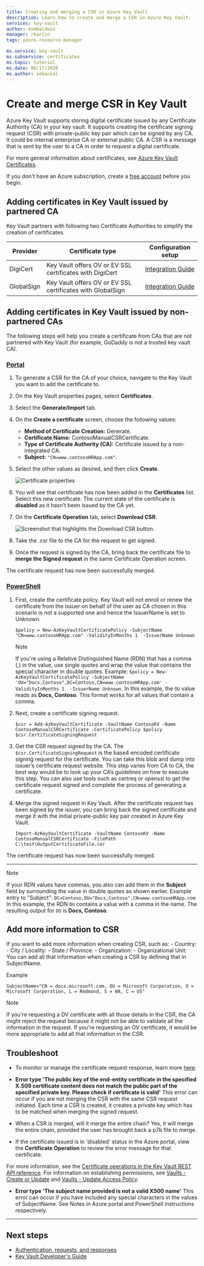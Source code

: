 ```yaml
---
title: Creating and merging a CSR in Azure Key Vault 
description: Learn how to create and merge a CSR in Azure Key Vault. 
services: key-vault
author: msmbaldwin
manager: rkarlin
tags: azure-resource-manager

ms.service: key-vault
ms.subservice: certificates
ms.topic: tutorial
ms.date: 06/17/2020
ms.author: sebansal
---
```


# Create and merge CSR in Key Vault

Azure Key Vault supports storing digital certificate issued by any Certificate Authority (CA) in your key vault. It supports creating the certificate signing request (CSR) with private-public key pair which can be signed by any CA. It could be internal enterprise CA or external public CA. A CSR is a message that is sent by the user to a CA in order to request a digital certificate.

For more general information about certificates, see [Azure Key Vault Certificates](./about-certificates.md).

If you don't have an Azure subscription, create a [free account](https://azure.microsoft.com/free/?WT.mc_id=A261C142F) before you begin.

## Adding certificates in Key Vault issued by partnered CA

Key Vault partners with following two Certificate Authorities to simplify the creation of certificates.

|Provider|Certificate type|Configuration setup  
|--------------|----------------------|------------------|  
|DigiCert|Key Vault offers OV or EV SSL certificates with DigiCert| [Integration Guide](./how-to-integrate-certificate-authority.md)
|GlobalSign|Key Vault offers OV or EV SSL certificates with GlobalSign| [Integration Guide](https://support.globalsign.com/digital-certificates/digital-certificate-installation/generating-and-importing-certificate-microsoft-azure-key-vault)

## Adding certificates in Key Vault issued by non-partnered CAs

The following steps will help you create a certificate from CAs that are not partnered with Key Vault (for example, GoDaddy is not a trusted key vault CA).

### [Portal](#tab/azure-portal)

1. To generate a CSR for the CA of your choice, navigate to the Key Vault you want to add the certificate to.
1. On the Key Vault properties pages, select **Certificates**.
1. Select the **Generate/Import** tab.
1. On the **Create a certificate** screen, choose the following values:
    - **Method of Certificate Creation:** Generate.
    - **Certificate Name:** ContosoManualCSRCertificate.
    - **Type of Certificate Authority (CA):** Certificate issued by a non-integrated CA.
    - **Subject:** `"CN=www.contosoHRApp.com"`.
1. Select the other values as desired, and then click **Create**.

    ![Certificate properties](../media/certificates/create-csr-merge-csr/create-certificate.png)  

1. You will see that certificate has now been added in the **Certificates** list. Select this new certificate. The current state of the certificate is **disabled** as it hasn’t been issued by the CA yet.
1. On the **Certificate Operation** tab, select **Download CSR**.

   ![Screenshot that highlights the Download CSR button.](../media/certificates/create-csr-merge-csr/download-csr.png)

1. Take the .csr file to the CA for the request to get signed.
1. Once the request is signed by the CA, bring back the certificate file to **merge the Signed request** in the same Certificate Operation screen.

The certificate request has now been successfully merged.

### [PowerShell](#tab/azure-powershell)

1. First, create the certificate policy. Key Vault will not enroll or renew the certificate from the issuer on behalf of the user as CA chosen in this scenario is not a supported one and hence the IssuerName is set to Unknown.

   ```azure-powershell
   $policy = New-AzKeyVaultCertificatePolicy -SubjectName "CN=www.contosoHRApp.com" -ValidityInMonths 1  -IssuerName Unknown
   ```

   > [!NOTE]
   > If you're using a Relative Distinguished Name (RDN) that has a comma (,) in the value, use single quotes and wrap the value that contains the special character in double quotes. Example: `$policy = New-AzKeyVaultCertificatePolicy -SubjectName 'OU="Docs,Contoso",DC=Contoso,CN=www.contosoHRApp.com' -ValidityInMonths 1  -IssuerName Unknown`. In this example, the `OU` value reads as **Docs, Contoso**. This format works for all values that contain a comma.

2. Next, create a certificate signing request.

   ```azure-powershell
   $csr = Add-AzKeyVaultCertificate -VaultName ContosoKV -Name ContosoManualCSRCertificate -CertificatePolicy $policy
   $csr.CertificateSigningRequest
   ```

3. Get the CSR request signed by the CA. The `$csr.CertificateSigningRequest` is the base4 encoded certificate signing request for the certificate. You can take this blob and dump into issuer’s certificate request website. This step varies from CA to CA, the best way would be to look up your CA’s guidelines on how to execute this step. You can also use tools such as certreq or openssl to get the certificate request signed and complete the process of generating a certificate.

4. Merge the signed request in Key Vault. After the certificate request has been signed by the issuer, you can bring back the signed certificate and merge it with the initial private-public key pair created in Azure Key Vault.

    ```azure-powershell-interactive
    Import-AzKeyVaultCertificate -VaultName ContosoKV -Name ContosoManualCSRCertificate -FilePath C:\test\OutputCertificateFile.cer
    ```

The certificate request has now been successfully merged.

---

> [!NOTE]
> If your RDN values have commas, you also can add them in the **Subject** field by surrounding the value in double quotes as shown earlier.
> Example entry to "Subject": `DC=Contoso,OU="Docs,Contoso",CN=www.contosoHRApp.com`
> In this example, the RDN `OU` contains a value with a comma in the name. The resulting output for `OU` is **Docs, Contoso**.

## Add more information to CSR

If you want to add more information when creating CSR, such as:
    - Country:
    - City / Locality:
    - State / Province:
    - Organization:
    - Organizational Unit:
You can add all that information when creating a CSR by defining that in SubjectName.

Example

   ```azure-powershell
   SubjectName="CN = docs.microsoft.com, OU = Microsoft Corporation, O = Microsoft Corporation, L = Redmond, S = WA, C = US"
   ```

> [!NOTE]
> If you're requesting a DV certificate with all those details in the CSR, the CA might reject the request because it might not be able to validate all the information in the request. If you're requesting an OV certificate, it would be more appropriate to add all that information in the CSR.

## Troubleshoot

- To monitor or manage the certificate request response, learn more [here](https://docs.microsoft.com/azure/key-vault/certificates/create-certificate-scenarios).

- **Error type 'The public key of the end-entity certificate in the specified X.509 certificate content does not match the public part of the specified private key. Please check if certificate is valid'**
    This error can occur if you are not merging the CSR with the same CSR request initiated. Each time a CSR is created, it creates a private key which has to be matched when merging the signed request.

- When a CSR is merged, will it merge the entire chain?
    Yes, it will merge the entire chain, provided the user has brought back a p7b file to merge.

- If the certificate issued is in 'disabled' status in the Azure portal, view the **Certificate Operation** to review the error message for that certificate.

For more information, see the [Certificate operations in the Key Vault REST API reference](/rest/api/keyvault). For information on establishing permissions, see [Vaults - Create or Update](/rest/api/keyvault/vaults/createorupdate) and [Vaults - Update Access Policy](/rest/api/keyvault/vaults/updateaccesspolicy).

- **Error type 'The subject name provided is not a valid X500 name'**
    This error can occur if you have included any special characters in the values of SubjectName. See Notes in Azure portal and PowerShell instructions respectively.

---

## Next steps

- [Authentication, requests, and responses](../general/authentication-requests-and-responses.md)
- [Key Vault Developer's Guide](../general/developers-guide.md)

